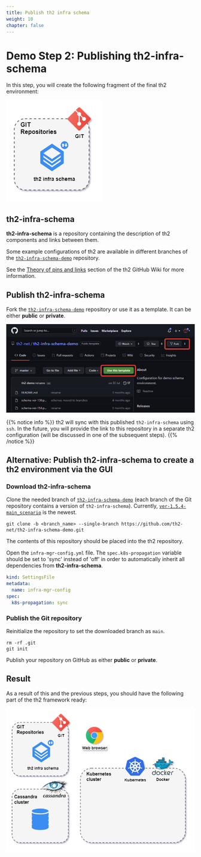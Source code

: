 ```yaml
---
title: Publish th2 infra schema
weight: 10
chapter: false
---
```


# Demo Step 2: Publishing th2-infra-schema

In this step, you will create the following fragment of the final th2 environment:

![](images/Demo-cluster-components-2-infra-schema.drawio.png)

## th2-infra-schema

**th2-infra-schema** is a repository containing the description of th2 components and links between them.

Some example configurations of th2 are available in different branches of the [`th2-infra-schema-demo`](https://github.com/th2-net/th2-infra-schema-demo/tree/master) repository.

See the [Theory of pins and links](https://github.com/th2-net/th2-documentation/wiki/infra:-Theory-of-Pins-and-Links) section of the th2 GitHub Wiki for more information.

## Publish th2-infra-schema

Fork the [`th2-infra-schema-demo`](https://github.com/th2-net/th2-infra-schema-demo/tree/master) repository or use it as a template. It can be either **public** or **private**.

![](images/clone-th2-infra-schema-demo.png)

{{% notice info %}}
th2 will sync with this published `th2-infra-schema` using `ssh`. 
In the future, you will provide the link to this repository in a separate th2 configuration (will be discussed in one of the subsequent steps).
{{% /notice %}}

## Alternative: Publish th2-infra-schema to create a th2 environment via the GUI

### Download th2-infra-schema

Clone the needed branch of [`th2-infra-schema-demo`](https://github.com/th2-net/th2-infra-schema-demo/tree/master) (each branch of the Git repository contains a version of `th2-infra-schema`). Currently, [`ver-1.5.4-main_scenario`](https://github.com/th2-net/th2-infra-schema-demo/tree/ver-1.5.4-main_scenario) is the newest. 

```shell
git clone -b <branch_name> --single-branch https://github.com/th2-net/th2-infra-schema-demo.git
```
The contents of this repository should be placed into the th2 repository.

Open the `infra-mgr-config.yml` file. The `spec.k8s-propagation` variable should be set to 'sync' instead of 'off' in order to automatically inherit all dependencies from **th2-infra-schema**.

```yml
kind: SettingsFile
metadata:
  name: infra-mgr-config
spec:
  k8s-propagation: sync
```

### Publish the Git repository

Reinitialize the repository to set the downloaded branch as `main`.

```shell
rm -rf .git
git init
```

Publish your repository on GitHub as either **public** or **private**.

## Result

As a result of this and the previous steps, you should have the following part of the th2 framework ready:

![](images/Demo-cluster-components-2-final.drawio.png)
